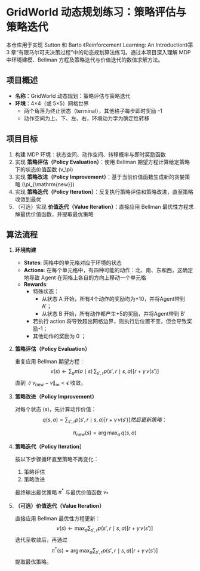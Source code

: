 # GridWorld 动态规划练习：策略评估与策略迭代

本仓库用于实现 Sutton 和 Barto 《Reinforcement Learning: An Introduction》第 3 章“有限马尔可夫决策过程”中的动态规划算法练习。通过本项目深入理解 MDP 中环境建模、Bellman 方程及策略迭代与价值迭代的数值求解方法。

## 项目概述

- **名称**：GridWorld 动态规划：策略评估与策略迭代  
- **环境**：4×4（或 5×5）网格世界  
  - 两个角落为终止状态（terminal），其他格子每步即时奖励 -1  
  - 动作空间为上、下、左、右，环境动力学为确定性转移  

## 项目目标

1. 构建 MDP 环境：状态空间、动作空间、转移概率与即时奖励函数  
2. 实现 **策略评估（Policy Evaluation）**：使用 Bellman 期望方程计算给定策略下的状态价值函数 \(v_\pi\)  
3. 实现 **策略改进（Policy Improvement）**：基于当前价值函数生成新的贪婪策略 \(\pi_{\mathrm{new}}\)  
4. 实现 **策略迭代（Policy Iteration）**：反复执行策略评估和策略改进，直至策略收敛到最优  
5. （可选）实现 **价值迭代（Value Iteration）**：直接应用 Bellman 最优性方程求解最优价值函数，并提取最优策略  

## 算法流程

1. **环境构建**  
    * **States**: 网格中的单元格对应于环境的状态
    * **Actions**: 在每个单元格中，有四种可能的动作：北、南、东和西，这确定地导致 Agent 在网格上各自的方向上移动一个单元格
    * **Rewards**:
      * 特殊状态：
        * 从状态 A 开始，所有4个动作的奖励均为+10，并将Agent带到 A'；
        * 从状态 B 开始，所有动作都产生+5的奖励，并将Agent带到 B'
      * 若执行 action 将导致超出网格边界，则执行后位置不变，但会导致奖励-1；
      * 其他动作的奖励为 0 ；

2. **策略评估（Policy Evaluation）**

   重复应用 Bellman 期望方程：  
   $$
   v(s) \leftarrow \sum_{a}\pi(a\mid s)\,\sum_{s',r}p(s',r\mid s,a)\bigl[r + \gamma\,v(s')\bigr]
   $$
   直到 $\|v_{\mathrm{new}} - v\|_\infty < \epsilon$ 收敛。

3. **策略改进（Policy Improvement）**

   对每个状态 \($s$\)，先计算动作价值：  
   $$
   q(s,a) = \sum_{s',r}p(s',r\mid s,a)\bigl[r + \gamma\,v(s')\bigr]  
   然后更新策略：
   $$

   $$
   \pi_{\mathrm{new}}(s) = \arg\max_{a}\,q(s,a)
   $$

4. **策略迭代（Policy Iteration）**

   按以下步骤循环直至策略不再变化：  
   1. 策略评估  
   2. 策略改进  
   
   最终输出最优策略 $\pi^*$ 与最优价值函数 $v_*$

5. **（可选）价值迭代（Value Iteration）**

   直接应用 Bellman 最优性方程更新：
   $$
   v(s) \leftarrow \max_{a}\sum_{s',r}p(s',r\mid s,a)\bigl[r + \gamma\,v(s')\bigr]
   $$
   迭代至收敛后，再通过
   $$
   \pi^*(s) = \arg\max_{a}\sum_{s',r}p(s',r\mid s,a)\bigl[r + \gamma\,v(s')\bigr]
   $$
   提取最优策略。